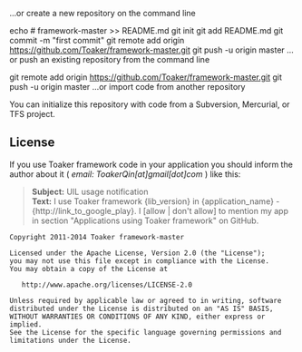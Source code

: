 …or create a new repository on the command line


echo # framework-master >> README.md
git init
git add README.md
git commit -m "first commit"
git remote add origin https://github.com/Toaker/framework-master.git
git push -u origin master
…or push an existing repository from the command line


git remote add origin https://github.com/Toaker/framework-master.git
git push -u origin master
…or import code from another repository

You can initialize this repository with code from a Subversion, Mercurial, or TFS project.

## License

If you use Toaker framework code in your application you should inform the author about it ( *email: ToakerQin[at]gmail[dot]com* ) like this:
> **Subject:** UIL usage notification<br />
> **Text:** I use Toaker framework {lib_version} in {application_name} - {http://link_to_google_play}.
> I [allow | don't allow] to mention my app in section "Applications using Toaker framework" on GitHub.

    Copyright 2011-2014 Toaker framework-master

    Licensed under the Apache License, Version 2.0 (the "License");
    you may not use this file except in compliance with the License.
    You may obtain a copy of the License at

       http://www.apache.org/licenses/LICENSE-2.0

    Unless required by applicable law or agreed to in writing, software
    distributed under the License is distributed on an "AS IS" BASIS,
    WITHOUT WARRANTIES OR CONDITIONS OF ANY KIND, either express or implied.
    See the License for the specific language governing permissions and
    limitations under the License.
